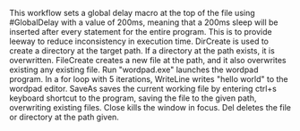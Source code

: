 This workflow sets a global delay macro at the top of the file using #GlobalDelay with a value of 200ms, meaning that a 200ms sleep will be inserted after 
every statement for the entire program. This is to provide leeway to reduce inconsistency in execution time.
DirCreate is used to create a directory at the target path. If a directory at the path exists, it is overwritten. 
FileCreate creates a new file at the path, and it also overwrites existing any existing file. 
Run "wordpad.exe" launches the wordpad program. 
In a for loop with 5 iterations, WriteLine writes "hello world" to the wordpad editor.
SaveAs saves the current working file by entering ctrl+s keyboard shortcut to the program, saving the file to the given path, overwriting existing files.
Close kills the window in focus.
Del deletes the file or directory at the path given.